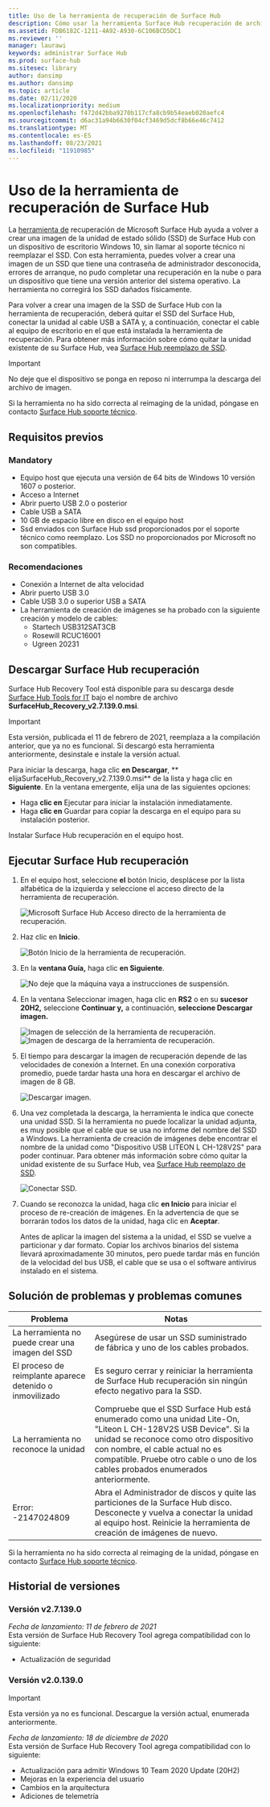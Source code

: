 ```yaml
---
title: Uso de la herramienta de recuperación de Surface Hub
description: Cómo usar la herramienta Surface Hub recuperación de archivos para volver a crear una imagen del SSD.
ms.assetid: FDB6182C-1211-4A92-A930-6C106BCD5DC1
ms.reviewer: ''
manager: laurawi
keywords: administrar Surface Hub
ms.prod: surface-hub
ms.sitesec: library
author: dansimp
ms.author: dansimp
ms.topic: article
ms.date: 02/11/2020
ms.localizationpriority: medium
ms.openlocfilehash: f472d42bba9270b117cfa8cb9b54eaeb020aefc4
ms.sourcegitcommit: d6ac31a94b6630f04cf3469d5dcf8b66e46c7412
ms.translationtype: MT
ms.contentlocale: es-ES
ms.lasthandoff: 08/23/2021
ms.locfileid: "11910985"
---
```

# <a name="using-the-surface-hub-recovery-tool"></a>Uso de la herramienta de recuperación de Surface Hub

La [herramienta de](https://www.microsoft.com/download/details.aspx?id=52210) recuperación de Microsoft Surface Hub ayuda a volver a crear una imagen de la unidad de estado sólido (SSD) de Surface Hub con un dispositivo de escritorio Windows 10, sin llamar al soporte técnico ni reemplazar el SSD. Con esta herramienta, puedes volver a crear una imagen de un SSD que tiene una contraseña de administrador desconocida, errores de arranque, no pudo completar una recuperación en la nube o para un dispositivo que tiene una versión anterior del sistema operativo. La herramienta no corregirá los SSD dañados físicamente.

Para volver a crear una imagen de la SSD de Surface Hub con la herramienta de recuperación, deberá quitar el SSD del Surface Hub, conectar la unidad al cable USB a SATA y, a continuación, conectar el cable al equipo de escritorio en el que está instalada la herramienta de recuperación. Para obtener más información sobre cómo quitar la unidad existente de su Surface Hub, vea [Surface Hub reemplazo de SSD](surface-hub-ssd-replacement.md).

> [!IMPORTANT]
> No deje que el dispositivo se ponga en reposo ni interrumpa la descarga del archivo de imagen.

Si la herramienta no ha sido correcta al reimaging de la unidad, póngase en contacto [Surface Hub soporte técnico](https://support.microsoft.com/help/4037644/surface-contact-surface-warranty-and-software-support).

## <a name="prerequisites"></a>Requisitos previos

### <a name="mandatory"></a>Mandatory

- Equipo host que ejecuta una versión de 64 bits de Windows 10 versión 1607 o posterior.
- Acceso a Internet
- Abrir puerto USB 2.0 o posterior
- Cable USB a SATA
- 10 GB de espacio libre en disco en el equipo host
- Ssd enviados con Surface Hub ssd proporcionados por el soporte técnico como reemplazo. Los SSD no proporcionados por Microsoft no son compatibles.

### <a name="recommended"></a>Recomendaciones

- Conexión a Internet de alta velocidad
- Abrir puerto USB 3.0
- Cable USB 3.0 o superior USB a SATA
- La herramienta de creación de imágenes se ha probado con la siguiente creación y modelo de cables:
    - Startech USB312SAT3CB
    - Rosewill RCUC16001
    - Ugreen 20231

## <a name="download-surface-hub-recovery-tool"></a>Descargar Surface Hub recuperación

Surface Hub Recovery Tool está disponible para su descarga desde [Surface Hub Tools for IT](https://www.microsoft.com/download/details.aspx?id=52210) bajo el nombre de archivo **SurfaceHub_Recovery_v2.7.139.0.msi**.

> [!IMPORTANT]
> Esta versión, publicada el 11 de febrero de 2021, reemplaza a la compilación anterior, que ya no es funcional. Si descargó esta herramienta anteriormente, desinstale e instale la versión actual.

Para iniciar la descarga, haga clic **en Descargar**, ** elijaSurfaceHub_Recovery_v2.7.139.0.msi**  de la lista y haga clic en **Siguiente**. En la ventana emergente, elija una de las siguientes opciones:

- Haga **clic en** Ejecutar para iniciar la instalación inmediatamente.
- Haga **clic en** Guardar para copiar la descarga en el equipo para su instalación posterior.

Instalar Surface Hub recuperación en el equipo host.

## <a name="run-surface-hub-recovery-tool"></a>Ejecutar Surface Hub recuperación

1. En el equipo host, seleccione **el** botón Inicio, desplácese por la lista alfabética de la izquierda y seleccione el acceso directo de la herramienta de recuperación.

    ![Microsoft Surface Hub Acceso directo de la herramienta de recuperación.](images/shrt-shortcut.png)

2. Haz clic en **Inicio**.

    ![Botón Inicio de la herramienta de recuperación.](images/shrt-start.png)


3. En la **ventana Guía,** haga clic **en Siguiente**.

    ![No deje que la máquina vaya a instrucciones de suspensión.](images/shrt-guidance.png)

4. En la ventana Seleccionar imagen, haga clic en **RS2** o en su **sucesor 20H2,** seleccione **Continuar y,** a continuación, **seleccione Descargar imagen.**

     ![Imagen de selección de la herramienta de recuperación.](images/shrt-select-image.png)
    ![Imagen de descarga de la herramienta de recuperación.](images/shrt-download-image.png)

5. El tiempo para descargar la imagen de recuperación depende de las velocidades de conexión a Internet. En una conexión corporativa promedio, puede tardar hasta una hora en descargar el archivo de imagen de 8 GB.

    ![Descargar imagen.](images/shrt-download.png)



5. Una vez completada la descarga, la herramienta le indica que conecte una unidad SSD. Si la herramienta no puede localizar la unidad adjunta, es muy posible que el cable que se usa no informe del nombre del SSD a Windows.  La herramienta de creación de imágenes debe encontrar el nombre de la unidad como "Dispositivo USB LITEON L CH-128V2S" para poder continuar.  Para obtener más información sobre cómo quitar la unidad existente de su Surface Hub, vea [Surface Hub reemplazo de SSD](surface-hub-ssd-replacement.md).

    ![Conectar SSD.](images/shrt-drive.png)

6. Cuando se reconozca la unidad, haga clic **en Inicio** para iniciar el proceso de re-creación de imágenes. En la advertencia de que se borrarán todos los datos de la unidad, haga clic en **Aceptar**.



    Antes de aplicar la imagen del sistema a la unidad, el SSD se vuelve a particionar y dar formato. Copiar los archivos binarios del sistema llevará aproximadamente 30 minutos, pero puede tardar más en función de la velocidad del bus USB, el cable que se usa o el software antivirus instalado en el sistema.



## <a name="troubleshooting-and-common-problems"></a>Solución de problemas y problemas comunes

Problema | Notas
--- | ---
La herramienta no puede crear una imagen del SSD | Asegúrese de usar un SSD suministrado de fábrica y uno de los cables probados.
El proceso de reimplante aparece detenido o inmovilizado | Es seguro cerrar y reiniciar la herramienta de Surface Hub recuperación sin ningún efecto negativo para la SSD.
La herramienta no reconoce la unidad | Compruebe que el SSD Surface Hub está enumerado como una unidad Lite-On, "Liteon L CH-128V2S USB Device".  Si la unidad se reconoce como otro dispositivo con nombre, el cable actual no es compatible. Pruebe otro cable o uno de los cables probados enumerados anteriormente.
Error: -2147024809 | Abra el Administrador de discos y quite las particiones de la Surface Hub disco.  Desconecte y vuelva a conectar la unidad al equipo host. Reinicie la herramienta de creación de imágenes de nuevo.

Si la herramienta no ha sido correcta al reimaging de la unidad, póngase en contacto [Surface Hub soporte técnico](https://support.microsoft.com/help/4037644/surface-contact-surface-warranty-and-software-support).

## <a name="version-history"></a>Historial de versiones


### <a name="version-v271390"></a>Versión v2.7.139.0

*Fecha de lanzamiento: 11 de febrero de 2021*<br>
Esta versión de Surface Hub Recovery Tool agrega compatibilidad con lo siguiente:

- Actualización de seguridad


### <a name="version-v201390"></a>Versión v2.0.139.0

> [!IMPORTANT]
> Esta versión ya no es funcional. Descargue la versión actual, enumerada anteriormente. 

*Fecha de lanzamiento: 18 de diciembre de 2020*<br>
Esta versión de Surface Hub Recovery Tool agrega compatibilidad con lo siguiente:
- Actualización para admitir Windows 10 Team 2020 Update (20H2)
- Mejoras en la experiencia del usuario
- Cambios en la arquitectura
- Adiciones de telemetría

